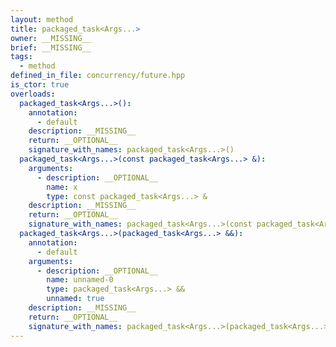 ```yaml
---
layout: method
title: packaged_task<Args...>
owner: __MISSING__
brief: __MISSING__
tags:
  - method
defined_in_file: concurrency/future.hpp
is_ctor: true
overloads:
  packaged_task<Args...>():
    annotation:
      - default
    description: __MISSING__
    return: __OPTIONAL__
    signature_with_names: packaged_task<Args...>()
  packaged_task<Args...>(const packaged_task<Args...> &):
    arguments:
      - description: __OPTIONAL__
        name: x
        type: const packaged_task<Args...> &
    description: __MISSING__
    return: __OPTIONAL__
    signature_with_names: packaged_task<Args...>(const packaged_task<Args...> & x)
  packaged_task<Args...>(packaged_task<Args...> &&):
    annotation:
      - default
    arguments:
      - description: __OPTIONAL__
        name: unnamed-0
        type: packaged_task<Args...> &&
        unnamed: true
    description: __MISSING__
    return: __OPTIONAL__
    signature_with_names: packaged_task<Args...>(packaged_task<Args...> &&)
---
```

